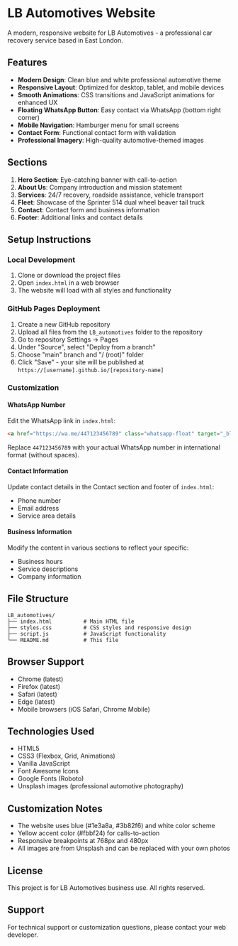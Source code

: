 # LB Automotives Website

A modern, responsive website for LB Automotives - a professional car recovery service based in East London.

## Features

- **Modern Design**: Clean blue and white professional automotive theme
- **Responsive Layout**: Optimized for desktop, tablet, and mobile devices
- **Smooth Animations**: CSS transitions and JavaScript animations for enhanced UX
- **Floating WhatsApp Button**: Easy contact via WhatsApp (bottom right corner)
- **Mobile Navigation**: Hamburger menu for small screens
- **Contact Form**: Functional contact form with validation
- **Professional Imagery**: High-quality automotive-themed images

## Sections

1. **Hero Section**: Eye-catching banner with call-to-action
2. **About Us**: Company introduction and mission statement
3. **Services**: 24/7 recovery, roadside assistance, vehicle transport
4. **Fleet**: Showcase of the Sprinter 514 dual wheel beaver tail truck
5. **Contact**: Contact form and business information
6. **Footer**: Additional links and contact details

## Setup Instructions

### Local Development
1. Clone or download the project files
2. Open `index.html` in a web browser
3. The website will load with all styles and functionality

### GitHub Pages Deployment
1. Create a new GitHub repository
2. Upload all files from the `LB_automotives` folder to the repository
3. Go to repository Settings → Pages
4. Under "Source", select "Deploy from a branch"
5. Choose "main" branch and "/ (root)" folder
6. Click "Save" - your site will be published at `https://[username].github.io/[repository-name]`

### Customization

#### WhatsApp Number
Edit the WhatsApp link in `index.html`:
```html
<a href="https://wa.me/447123456789" class="whatsapp-float" target="_blank">
```
Replace `447123456789` with your actual WhatsApp number in international format (without spaces).

#### Contact Information
Update contact details in the Contact section and footer of `index.html`:
- Phone number
- Email address
- Service area details

#### Business Information
Modify the content in various sections to reflect your specific:
- Business hours
- Service descriptions
- Company information

## File Structure

```
LB_automotives/
├── index.html          # Main HTML file
├── styles.css          # CSS styles and responsive design
├── script.js           # JavaScript functionality
└── README.md           # This file
```

## Browser Support

- Chrome (latest)
- Firefox (latest)
- Safari (latest)
- Edge (latest)
- Mobile browsers (iOS Safari, Chrome Mobile)

## Technologies Used

- HTML5
- CSS3 (Flexbox, Grid, Animations)
- Vanilla JavaScript
- Font Awesome Icons
- Google Fonts (Roboto)
- Unsplash images (professional automotive photography)

## Customization Notes

- The website uses blue (#1e3a8a, #3b82f6) and white color scheme
- Yellow accent color (#fbbf24) for calls-to-action
- Responsive breakpoints at 768px and 480px
- All images are from Unsplash and can be replaced with your own photos

## License

This project is for LB Automotives business use. All rights reserved.

## Support

For technical support or customization questions, please contact your web developer.
